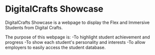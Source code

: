 # DigitalCrafts Showcase

DigitalCrafts Showcase is a webpage to display the Flex and Immersive Students from Digital Crafts. 

The purpose of this webpage is: 
-To highlight student achievement and progress
-To show each student's personality and interests
-To allow employers to easily access the student database.

